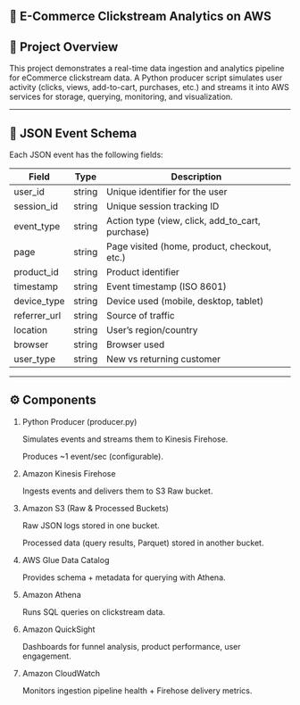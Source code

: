 ## 🛒 E-Commerce Clickstream Analytics on AWS

## 📌 Project Overview

This project demonstrates a real-time data ingestion and analytics pipeline for eCommerce clickstream data.
A Python producer script simulates user activity (clicks, views, add-to-cart, purchases, etc.) and streams it into AWS services for storage, querying, monitoring, and visualization.

---
## 📑 JSON Event Schema

Each JSON event has the following fields:

| Field       | Type   | Description                                  |
|-------------|--------|----------------------------------------------|
| user_id     | string | Unique identifier for the user               |
| session_id  | string | Unique session tracking ID                   |
| event_type  | string | Action type (view, click, add_to_cart, purchase) |
| page        | string | Page visited (home, product, checkout, etc.) |
| product_id  | string | Product identifier                           |
| timestamp   | string | Event timestamp (ISO 8601)                   |
| device_type | string | Device used (mobile, desktop, tablet)        |
| referrer_url| string | Source of traffic                            |
| location    | string | User’s region/country                        |
| browser     | string | Browser used                                 |
| user_type   | string | New vs returning customer                    |

---
## ⚙️ Components

1. Python Producer (producer.py)

   Simulates events and streams them to Kinesis Firehose.

   Produces ~1 event/sec (configurable).

2. Amazon Kinesis Firehose

   Ingests events and delivers them to S3 Raw bucket.

3. Amazon S3 (Raw & Processed Buckets)

   Raw JSON logs stored in one bucket.

   Processed data (query results, Parquet) stored in another bucket.

4. AWS Glue Data Catalog
 
   Provides schema + metadata for querying with Athena.

5. Amazon Athena

   Runs SQL queries on clickstream data.

6. Amazon QuickSight

   Dashboards for funnel analysis, product performance, user engagement.

7. Amazon CloudWatch

   Monitors ingestion pipeline health + Firehose delivery metrics.
